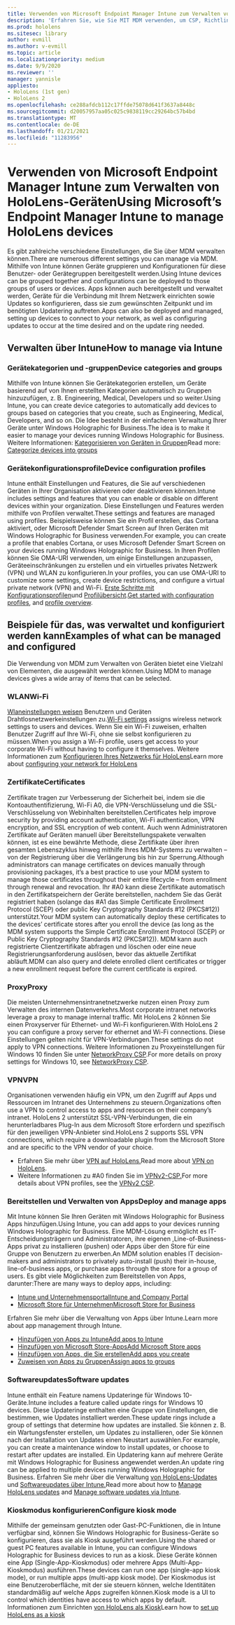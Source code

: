 ```yaml
---
title: Verwenden von Microsoft Endpoint Manager Intune zum Verwalten von HoloLens-Geräten
description: 'Erfahren Sie, wie Sie MIT MDM verwenden, um CSP, Richtlinien und die Verwaltung von Mixed #A0 von HoloLens im großen Maßstab mithilfe von Intune zu konfigurieren.'
ms.prod: hololens
ms.sitesec: library
author: evmill
ms.author: v-evmill
ms.topic: article
ms.localizationpriority: medium
ms.date: 9/9/2020
ms.reviewer: ''
manager: yannisle
appliesto:
- HoloLens (1st gen)
- HoloLens 2
ms.openlocfilehash: ce288afdcb112c17ffde75078d641f3637a8448c
ms.sourcegitcommit: d20057957aa05c025c9838119cc29264bc57b4bd
ms.translationtype: MT
ms.contentlocale: de-DE
ms.lasthandoff: 01/21/2021
ms.locfileid: "11283956"
---
```

# <span data-ttu-id="98814-103">Verwenden von Microsoft Endpoint Manager Intune zum Verwalten von HoloLens-Geräten</span><span class="sxs-lookup"><span data-stu-id="98814-103">Using Microsoft’s Endpoint Manager Intune to manage HoloLens devices</span></span>

<span data-ttu-id="98814-104">Es gibt zahlreiche verschiedene Einstellungen, die Sie über MDM verwalten können.</span><span class="sxs-lookup"><span data-stu-id="98814-104">There are numerous different settings you can manage via MDM.</span></span> <span data-ttu-id="98814-105">Mithilfe von Intune können Geräte gruppieren und Konfigurationen für diese Benutzer- oder Gerätegruppen bereitgestellt werden.</span><span class="sxs-lookup"><span data-stu-id="98814-105">Using Intune devices can be grouped together and configurations can be deployed to those groups of users or devices.</span></span> <span data-ttu-id="98814-106">Apps können auch bereitgestellt und verwaltet werden, Geräte für die Verbindung mit Ihrem Netzwerk einrichten sowie Updates so konfigurieren, dass sie zum gewünschten Zeitpunkt und im benötigten Updatering auftreten.</span><span class="sxs-lookup"><span data-stu-id="98814-106">Apps can also be deployed and managed, setting up devices to connect to your network, as well as configuring updates to occur at the time desired and on the update ring needed.</span></span> 

## <span data-ttu-id="98814-107">Verwalten über Intune</span><span class="sxs-lookup"><span data-stu-id="98814-107">How to manage via Intune</span></span>

### <span data-ttu-id="98814-108">Gerätekategorien und -gruppen</span><span class="sxs-lookup"><span data-stu-id="98814-108">Device categories and groups</span></span>
<span data-ttu-id="98814-109">Mithilfe von Intune können Sie Gerätekategorien erstellen, um Geräte basierend auf von Ihnen erstellten Kategorien automatisch zu Gruppen hinzuzufügen, z. B. Engineering, Medical, Developers und so weiter.</span><span class="sxs-lookup"><span data-stu-id="98814-109">Using Intune, you can create device categories to automatically add devices to groups based on categories that you create, such as Engineering, Medical, Developers, and so on.</span></span> <span data-ttu-id="98814-110">Die Idee besteht in der einfacheren Verwaltung Ihrer Geräte unter Windows Holographic for Business.</span><span class="sxs-lookup"><span data-stu-id="98814-110">The idea is to make it easier to manage your devices running Windows Holographic for Business.</span></span>
<span data-ttu-id="98814-111">Weitere Informationen: [Kategorisieren von Geräten in Gruppen](https://docs.microsoft.com/mem/intune/enrollment/device-group-mapping)</span><span class="sxs-lookup"><span data-stu-id="98814-111">Read more: [Categorize devices into groups](https://docs.microsoft.com/mem/intune/enrollment/device-group-mapping)</span></span>

### <span data-ttu-id="98814-112">Gerätekonfigurationsprofile</span><span class="sxs-lookup"><span data-stu-id="98814-112">Device configuration profiles</span></span>
<span data-ttu-id="98814-113">Intune enthält Einstellungen und Features, die Sie auf verschiedenen Geräten in Ihrer Organisation aktivieren oder deaktivieren können.</span><span class="sxs-lookup"><span data-stu-id="98814-113">Intune includes settings and features that you can enable or disable on different devices within your organization.</span></span> <span data-ttu-id="98814-114">Diese Einstellungen und Features werden mithilfe von Profilen verwaltet.</span><span class="sxs-lookup"><span data-stu-id="98814-114">These settings and features are managed using profiles.</span></span> <span data-ttu-id="98814-115">Beispielsweise können Sie ein Profil erstellen, das Cortana aktiviert, oder Microsoft Defender Smart Screen auf Ihren Geräten mit Windows Holographic for Business verwenden.</span><span class="sxs-lookup"><span data-stu-id="98814-115">For example, you can create a profile that enables Cortana, or uses Microsoft Defender Smart Screen on your devices running Windows Holographic for Business.</span></span>
<span data-ttu-id="98814-116">In Ihren Profilen können Sie OMA-URI verwenden, um einige Einstellungen anzupassen, Geräteeinschränkungen zu erstellen und ein virtuelles privates Netzwerk (VPN) und WLAN zu konfigurieren.</span><span class="sxs-lookup"><span data-stu-id="98814-116">In your profiles, you can use OMA-URI to customize some settings, create device restrictions, and configure a virtual private network (VPN) and Wi-Fi.</span></span>
<span data-ttu-id="98814-117">[Erste Schritte mit Konfigurationsprofilen](https://docs.microsoft.com/mem/intune/configuration/device-profiles)und [Profilübersicht](https://docs.microsoft.com/mem/intune/configuration/device-profile-create).</span><span class="sxs-lookup"><span data-stu-id="98814-117">[Get started with configuration profiles](https://docs.microsoft.com/mem/intune/configuration/device-profiles), and [profile overview](https://docs.microsoft.com/mem/intune/configuration/device-profile-create).</span></span>

## <span data-ttu-id="98814-118">Beispiele für das, was verwaltet und konfiguriert werden kann</span><span class="sxs-lookup"><span data-stu-id="98814-118">Examples of what can be managed and configured</span></span>

<span data-ttu-id="98814-119">Die Verwendung von MDM zum Verwalten von Geräten bietet eine Vielzahl von Elementen, die ausgewählt werden können.</span><span class="sxs-lookup"><span data-stu-id="98814-119">Using MDM to manage devices gives a wide array of items that can be selected.</span></span> 

### <span data-ttu-id="98814-120">WLAN</span><span class="sxs-lookup"><span data-stu-id="98814-120">Wi-Fi</span></span>
<span data-ttu-id="98814-121">[Wlaneinstellungen weisen](https://docs.microsoft.com/mem/intune/configuration/wi-fi-settings-configure) Benutzern und Geräten Drahtlosnetzwerkeinstellungen zu.</span><span class="sxs-lookup"><span data-stu-id="98814-121">[Wi-Fi settings](https://docs.microsoft.com/mem/intune/configuration/wi-fi-settings-configure) assigns wireless network settings to users and devices.</span></span> <span data-ttu-id="98814-122">Wenn Sie ein Wi-Fi zuweisen, erhalten Benutzer Zugriff auf Ihre Wi-Fi, ohne sie selbst konfigurieren zu müssen.</span><span class="sxs-lookup"><span data-stu-id="98814-122">When you assign a Wi-Fi profile, users get access to your corporate Wi-Fi without having to configure it themselves.</span></span>
<span data-ttu-id="98814-123">Weitere Informationen zum [Konfigurieren Ihres Netzwerks für HoloLens](hololens-commercial-infrastructure.md)</span><span class="sxs-lookup"><span data-stu-id="98814-123">Learn more about [configuring your network for HoloLens](hololens-commercial-infrastructure.md)</span></span>

### <span data-ttu-id="98814-124">Zertifikate</span><span class="sxs-lookup"><span data-stu-id="98814-124">Certificates</span></span>
<span data-ttu-id="98814-125">Zertifikate tragen zur Verbesserung der Sicherheit bei, indem sie die Kontoauthentifizierung, Wi-Fi A0, die VPN-Verschlüsselung und die SSL-Verschlüsselung von Webinhalten bereitstellen.</span><span class="sxs-lookup"><span data-stu-id="98814-125">Certificates help improve security by providing account authentication, Wi-Fi authentication, VPN encryption, and SSL encryption of web content.</span></span> <span data-ttu-id="98814-126">Auch wenn Administratoren Zertifikate auf Geräten manuell über Bereitstellungspakete verwalten können, ist es eine bewährte Methode, diese Zertifikate über ihren gesamten Lebenszyklus hinweg mithilfe Ihres MDM-Systems zu verwalten – von der Registrierung über die Verlängerung bis hin zur Sperrung.</span><span class="sxs-lookup"><span data-stu-id="98814-126">Although administrators can manage certificates on devices manually through provisioning packages, it’s a best practice to use your MDM system to manage those certificates throughout their entire lifecycle – from enrollment through renewal and revocation.</span></span> <span data-ttu-id="98814-127">Ihr #A0 kann diese Zertifikate automatisch in den Zertifikatspeichern der Geräte bereitstellen, nachdem Sie das Gerät registriert haben (solange das #A1 das Simple Certificate Enrollment Protocol (SCEP) oder public Key Cryptography Standards #12 (PKCS#12)) unterstützt.</span><span class="sxs-lookup"><span data-stu-id="98814-127">Your MDM system can automatically deploy these certificates to the devices’ certificate stores after you enroll the device (as long as the MDM system supports the Simple Certificate Enrollment Protocol (SCEP) or Public Key Cryptography Standards #12 (PKCS#12)).</span></span> <span data-ttu-id="98814-128">MDM kann auch registrierte Clientzertifikate abfragen und löschen oder eine neue Registrierungsanforderung auslösen, bevor das aktuelle Zertifikat abläuft.</span><span class="sxs-lookup"><span data-stu-id="98814-128">MDM can also query and delete enrolled client certificates or trigger a new enrollment request before the current certificate is expired.</span></span> 

### <span data-ttu-id="98814-129">Proxy</span><span class="sxs-lookup"><span data-stu-id="98814-129">Proxy</span></span>
<span data-ttu-id="98814-130">Die meisten Unternehmensintranetnetzwerke nutzen einen Proxy zum Verwalten des internen Datenverkehrs.</span><span class="sxs-lookup"><span data-stu-id="98814-130">Most corporate intranet networks leverage a proxy to manage internal traffic.</span></span> <span data-ttu-id="98814-131">Mit HoloLens 2 können Sie einen Proxyserver für Ethernet- und Wi-Fi konfigurieren.</span><span class="sxs-lookup"><span data-stu-id="98814-131">With HoloLens 2 you can configure a proxy server for ethernet and Wi-Fi connections.</span></span> <span data-ttu-id="98814-132">Diese Einstellungen gelten nicht für VPN-Verbindungen.</span><span class="sxs-lookup"><span data-stu-id="98814-132">These settings do not apply to VPN connections.</span></span> <span data-ttu-id="98814-133">Weitere Informationen zu Proxyeinstellungen für Windows 10 finden Sie unter [NetworkProxy CSP](https://docs.microsoft.com/windows/client-management/mdm/networkproxy-csp).</span><span class="sxs-lookup"><span data-stu-id="98814-133">For more details on proxy settings for Windows 10, see [NetworkProxy CSP](https://docs.microsoft.com/windows/client-management/mdm/networkproxy-csp).</span></span>

### <span data-ttu-id="98814-134">VPN</span><span class="sxs-lookup"><span data-stu-id="98814-134">VPN</span></span>
<span data-ttu-id="98814-135">Organisationen verwenden häufig ein VPN, um den Zugriff auf Apps und Ressourcen im Intranet des Unternehmens zu steuern.</span><span class="sxs-lookup"><span data-stu-id="98814-135">Organizations often use a VPN to control access to apps and resources on their company’s intranet.</span></span> <span data-ttu-id="98814-136">HoloLens 2 unterstützt SSL-VPN-Verbindungen, die ein herunterladbares Plug-In aus dem Microsoft Store erfordern und spezifisch für den jeweiligen VPN-Anbieter sind.</span><span class="sxs-lookup"><span data-stu-id="98814-136">HoloLens 2 supports SSL VPN connections, which require a downloadable plugin from the Microsoft Store and are specific to the VPN vendor of your choice.</span></span> 
- <span data-ttu-id="98814-137">Erfahren Sie mehr über [VPN auf HoloLens.](hololens-network.md#vpn)</span><span class="sxs-lookup"><span data-stu-id="98814-137">Read more about [VPN on HoloLens](hololens-network.md#vpn).</span></span>
- <span data-ttu-id="98814-138">Weitere Informationen zu #A0 finden Sie im [VPNv2-CSP.](https://docs.microsoft.com/windows/client-management/mdm/vpnv2-csp)</span><span class="sxs-lookup"><span data-stu-id="98814-138">For more details about VPN profiles, see the [VPNv2 CSP](https://docs.microsoft.com/windows/client-management/mdm/vpnv2-csp).</span></span>

### <span data-ttu-id="98814-139">Bereitstellen und Verwalten von Apps</span><span class="sxs-lookup"><span data-stu-id="98814-139">Deploy and manage apps</span></span>
<span data-ttu-id="98814-140">Mit Intune können Sie Ihren Geräten mit Windows Holographic for Business Apps hinzufügen.</span><span class="sxs-lookup"><span data-stu-id="98814-140">Using Intune, you can add apps to your devices running Windows Holographic for Business.</span></span> <span data-ttu-id="98814-141">Eine MDM-Lösung ermöglicht es IT-Entscheidungsträgern und Administratoren, ihre eigenen ,Line-of-Business-Apps privat zu installieren (pushen) oder Apps über den Store für eine Gruppe von Benutzern zu erwerben.</span><span class="sxs-lookup"><span data-stu-id="98814-141">An MDM solution enables IT decision-makers and administrators to privately auto-install (push) their in-house, line-of-business apps, or purchase apps through the store for a group of users.</span></span> <span data-ttu-id="98814-142">Es gibt viele Möglichkeiten zum Bereitstellen von Apps, darunter:</span><span class="sxs-lookup"><span data-stu-id="98814-142">There are many ways to deploy apps, including:</span></span>
-   [<span data-ttu-id="98814-143">Intune und Unternehmensportal</span><span class="sxs-lookup"><span data-stu-id="98814-143">Intune and Company Portal</span></span>]( app-deploy-intune.md)
-   [<span data-ttu-id="98814-144">Microsoft Store für Unternehmen</span><span class="sxs-lookup"><span data-stu-id="98814-144">Microsoft Store for Business</span></span>]( app-deploy-store-business.md)

<span data-ttu-id="98814-145">Erfahren Sie mehr über die Verwaltung von Apps über Intune.</span><span class="sxs-lookup"><span data-stu-id="98814-145">Learn more about app management through Intune.</span></span>
-   [<span data-ttu-id="98814-146">Hinzufügen von Apps zu Intune</span><span class="sxs-lookup"><span data-stu-id="98814-146">Add apps to Intune</span></span>](https://docs.microsoft.com/mem/intune/apps/apps-add)
-   [<span data-ttu-id="98814-147">Hinzufügen von Microsoft Store-Apps</span><span class="sxs-lookup"><span data-stu-id="98814-147">Add Microsoft Store apps</span></span>](https://docs.microsoft.com/mem/intune/apps/store-apps-windows)
-   [<span data-ttu-id="98814-148">Hinzufügen von Apps, die Sie erstellen</span><span class="sxs-lookup"><span data-stu-id="98814-148">Add apps you create</span></span>](https://docs.microsoft.com/mem/intune/apps/lob-apps-windows)
- [<span data-ttu-id="98814-149">Zuweisen von Apps zu Gruppen</span><span class="sxs-lookup"><span data-stu-id="98814-149">Assign apps to groups</span></span>](https://docs.microsoft.com/mem/intune/apps/apps-deploy)

### <span data-ttu-id="98814-150">Softwareupdates</span><span class="sxs-lookup"><span data-stu-id="98814-150">Software updates</span></span>
<span data-ttu-id="98814-151">Intune enthält ein Feature namens Updateringe für Windows 10-Geräte.</span><span class="sxs-lookup"><span data-stu-id="98814-151">Intune includes a feature called update rings for Windows 10 devices.</span></span> <span data-ttu-id="98814-152">Diese Updateringe enthalten eine Gruppe von Einstellungen, die bestimmen, wie Updates installiert werden.</span><span class="sxs-lookup"><span data-stu-id="98814-152">These update rings include a group of settings that determine how updates are installed.</span></span> <span data-ttu-id="98814-153">Sie können z. B. ein Wartungsfenster erstellen, um Updates zu installieren, oder Sie können nach der Installation von Updates einen Neustart auswählen.</span><span class="sxs-lookup"><span data-stu-id="98814-153">For example, you can create a maintenance window to install updates, or choose to restart after updates are installed.</span></span> <span data-ttu-id="98814-154">Ein Updatering kann auf mehrere Geräte mit Windows Holographic for Business angewendet werden.</span><span class="sxs-lookup"><span data-stu-id="98814-154">An update ring can be applied to multiple devices running Windows Holographic for Business.</span></span>
<span data-ttu-id="98814-155">Erfahren Sie mehr über die Verwaltung [von HoloLens-Updates](hololens-updates.md) und [Softwareupdates über Intune.](https://docs.microsoft.com/mem/intune/protect/windows-update-for-business-configure)</span><span class="sxs-lookup"><span data-stu-id="98814-155">Read more about how to [Manage HoloLens updates](hololens-updates.md) and [Manage software updates via Intune](https://docs.microsoft.com/mem/intune/protect/windows-update-for-business-configure).</span></span>

### <span data-ttu-id="98814-156">Kioskmodus konfigurieren</span><span class="sxs-lookup"><span data-stu-id="98814-156">Configure kiosk mode</span></span>
<span data-ttu-id="98814-157">Mithilfe der gemeinsam genutzten oder Gast-PC-Funktionen, die in Intune verfügbar sind, können Sie Windows Holographic for Business-Geräte so konfigurieren, dass sie als Kiosk ausgeführt werden.</span><span class="sxs-lookup"><span data-stu-id="98814-157">Using the shared or guest PC features available in Intune, you can configure Windows Holographic for Business devices to run as a kiosk.</span></span> <span data-ttu-id="98814-158">Diese Geräte können eine App (Single-App-Kioskmodus) oder mehrere Apps (Multi-App-Kioskmodus) ausführen.</span><span class="sxs-lookup"><span data-stu-id="98814-158">These devices can run one app (single-app kiosk mode), or run multiple apps (multi-app kiosk mode).</span></span> <span data-ttu-id="98814-159">Der Kioskmodus ist eine Benutzeroberfläche, mit der sie steuern können, welche Identitäten standardmäßig auf welche Apps zugreifen können.</span><span class="sxs-lookup"><span data-stu-id="98814-159">Kiosk mode is a UI to control which identities have access to which apps by default.</span></span>
<span data-ttu-id="98814-160">Informationen zum Einrichten [von HoloLens als Kiosk]( hololens-kiosk.md)</span><span class="sxs-lookup"><span data-stu-id="98814-160">Learn how to [set up HoloLens as a kiosk]( hololens-kiosk.md)</span></span>

